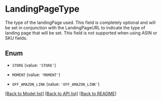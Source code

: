 # LandingPageType

The type of the landingPage used. This field is completely optional and will be set in conjunction with the LandingPageURL to indicate the type of landing page that will be set. This field is not supported when using ASIN or SKU fields.

## Enum

* `STORE` (value: `'STORE'`)

* `MOMENT` (value: `'MOMENT'`)

* `OFF_AMAZON_LINK` (value: `'OFF_AMAZON_LINK'`)

[[Back to Model list]](../README.md#documentation-for-models) [[Back to API list]](../README.md#documentation-for-api-endpoints) [[Back to README]](../README.md)


